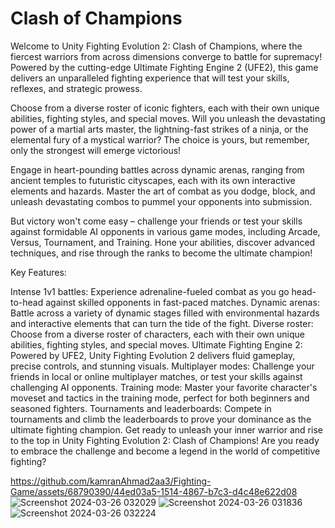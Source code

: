 # Clash of Champions
Welcome to Unity Fighting Evolution 2: Clash of Champions, where the fiercest warriors from across dimensions converge to battle for supremacy! Powered by the cutting-edge Ultimate Fighting Engine 2 (UFE2), this game delivers an unparalleled fighting experience that will test your skills, reflexes, and strategic prowess.

Choose from a diverse roster of iconic fighters, each with their own unique abilities, fighting styles, and special moves. Will you unleash the devastating power of a martial arts master, the lightning-fast strikes of a ninja, or the elemental fury of a mystical warrior? The choice is yours, but remember, only the strongest will emerge victorious!

Engage in heart-pounding battles across dynamic arenas, ranging from ancient temples to futuristic cityscapes, each with its own interactive elements and hazards. Master the art of combat as you dodge, block, and unleash devastating combos to pummel your opponents into submission.

But victory won't come easy – challenge your friends or test your skills against formidable AI opponents in various game modes, including Arcade, Versus, Tournament, and Training. Hone your abilities, discover advanced techniques, and rise through the ranks to become the ultimate champion!

Key Features:

Intense 1v1 battles: Experience adrenaline-fueled combat as you go head-to-head against skilled opponents in fast-paced matches.
Dynamic arenas: Battle across a variety of dynamic stages filled with environmental hazards and interactive elements that can turn the tide of the fight.
Diverse roster: Choose from a diverse roster of characters, each with their own unique abilities, fighting styles, and special moves.
Ultimate Fighting Engine 2: Powered by UFE2, Unity Fighting Evolution 2 delivers fluid gameplay, precise controls, and stunning visuals.
Multiplayer modes: Challenge your friends in local or online multiplayer matches, or test your skills against challenging AI opponents.
Training mode: Master your favorite character's moveset and tactics in the training mode, perfect for both beginners and seasoned fighters.
Tournaments and leaderboards: Compete in tournaments and climb the leaderboards to prove your dominance as the ultimate fighting champion.
Get ready to unleash your inner warrior and rise to the top in Unity Fighting Evolution 2: Clash of Champions! Are you ready to embrace the challenge and become a legend in the world of competitive fighting?

https://github.com/kamranAhmad2aa3/Fighting-Game/assets/68790390/44ed03a5-1514-4867-b7c3-d4c48e622d08
![Screenshot 2024-03-26 032029](https://github.com/kamranAhmad2aa3/Fighting-Game/assets/68790390/455ec829-5cf0-4748-a20f-a27073eea50b)
![Screenshot 2024-03-26 031836](https://github.com/kamranAhmad2aa3/Fighting-Game/assets/68790390/8965fa0a-e41d-48c6-a7ea-ce72bcb19452)
![Screenshot 2024-03-26 032224](https://github.com/kamranAhmad2aa3/Fighting-Game/assets/68790390/99e6a030-4356-49dc-95c9-e8ba7dbc84b4)

